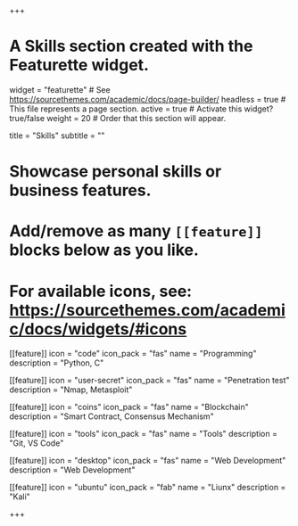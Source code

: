 +++
# A Skills section created with the Featurette widget.
widget = "featurette"  # See https://sourcethemes.com/academic/docs/page-builder/
headless = true  # This file represents a page section.
active = true  # Activate this widget? true/false
weight = 20  # Order that this section will appear.

title = "Skills"
subtitle = ""

# Showcase personal skills or business features.
# 
# Add/remove as many `[[feature]]` blocks below as you like.
# 
# For available icons, see: https://sourcethemes.com/academic/docs/widgets/#icons

[[feature]]
  icon = "code"
  icon_pack = "fas"
  name = "Programming"
  description = "Python, C"

[[feature]]
  icon = "user-secret"
  icon_pack = "fas"
  name = "Penetration test"
  description = "Nmap, Metasploit"
  
[[feature]]
  icon = "coins"
  icon_pack = "fas"
  name = "Blockchain"
  description = "Smart Contract, Consensus Mechanism"

[[feature]]
  icon = "tools"
  icon_pack = "fas"
  name = "Tools"
  description = "Git, VS Code"

[[feature]]
  icon = "desktop"
  icon_pack = "fas"
  name = "Web Development"
  description = "Web Development"

  
[[feature]]
  icon = "ubuntu"
  icon_pack = "fab"
  name = "Liunx"
  description = "Kali"

+++

